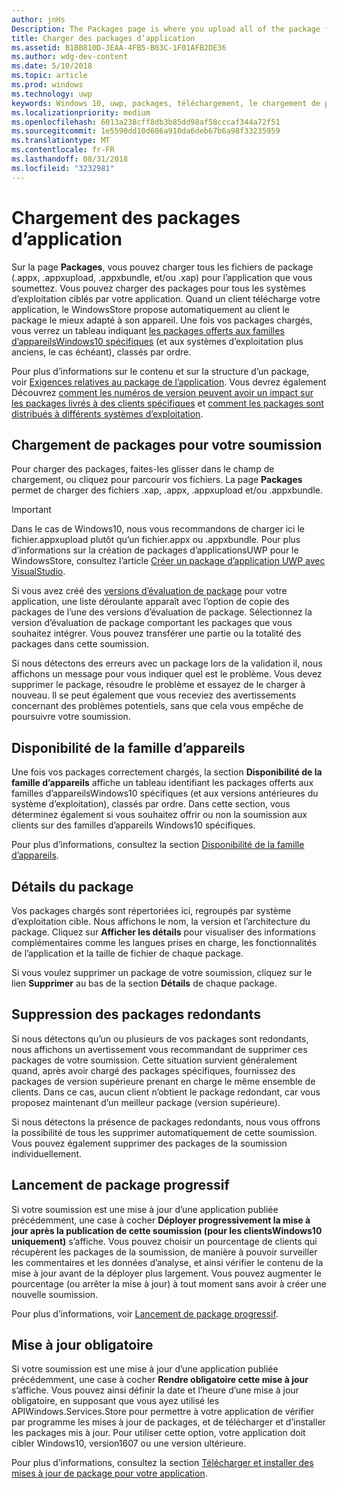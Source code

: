 ```yaml
---
author: jnHs
Description: The Packages page is where you upload all of the package files (.appxupload, .appx, .appxbundle, and/or .xap) for the app that you're submitting.
title: Charger des packages d’application
ms.assetid: B1BB810D-3EAA-4FB5-B03C-1F01AFB2DE36
ms.author: wdg-dev-content
ms.date: 5/10/2018
ms.topic: article
ms.prod: windows
ms.technology: uwp
keywords: Windows 10, uwp, packages, téléchargement, le chargement de package
ms.localizationpriority: medium
ms.openlocfilehash: 6013a238cff8db3b85dd98af58cccaf344a72f51
ms.sourcegitcommit: 1e5590dd10d606a910da6deb67b6a98f33235959
ms.translationtype: MT
ms.contentlocale: fr-FR
ms.lasthandoff: 08/31/2018
ms.locfileid: "3232981"
---
```

# <a name="upload-app-packages"></a>Chargement des packages d’application

Sur la page **Packages**, vous pouvez charger tous les fichiers de package (.appx, .appxupload, .appxbundle, et/ou .xap) pour l’application que vous soumettez. Vous pouvez charger des packages pour tous les systèmes d’exploitation ciblés par votre application. Quand un client télécharge votre application, le WindowsStore propose automatiquement au client le package le mieux adapté à son appareil. Une fois vos packages chargés, vous verrez un tableau indiquant [les packages offerts aux familles d’appareilsWindows10 spécifiques](#device-family-availability) (et aux systèmes d’exploitation plus anciens, le cas échéant), classés par ordre.

Pour plus d’informations sur le contenu et sur la structure d’un package, voir [Exigences relatives au package de l’application](app-package-requirements.md). Vous devrez également Découvrez [comment les numéros de version peuvent avoir un impact sur les packages livrés à des clients spécifiques](package-version-numbering.md) et [comment les packages sont distribués à différents systèmes d’exploitation](guidance-for-app-package-management.md).

## <a name="uploading-packages-to-your-submission"></a>Chargement de packages pour votre soumission

Pour charger des packages, faites-les glisser dans le champ de chargement, ou cliquez pour parcourir vos fichiers. La page **Packages** permet de charger des fichiers .xap, .appx, .appxupload et/ou .appxbundle.

> [!IMPORTANT]
> Dans le cas de Windows10, nous vous recommandons de charger ici le fichier.appxupload plutôt qu’un fichier.appx ou .appxbundle.  Pour plus d’informations sur la création de packages d’applicationsUWP pour le WindowsStore, consultez l’article [Créer un package d’application UWP avec VisualStudio](../packaging/packaging-uwp-apps.md).

Si vous avez créé des [versions d’évaluation de package](package-flights.md) pour votre application, une liste déroulante apparaît avec l’option de copie des packages de l’une des versions d’évaluation de package. Sélectionnez la version d’évaluation de package comportant les packages que vous souhaitez intégrer. Vous pouvez transférer une partie ou la totalité des packages dans cette soumission.

Si nous détectons des erreurs avec un package lors de la validation il, nous affichons un message pour vous indiquer quel est le problème. Vous devez supprimer le package, résoudre le problème et essayez de le charger à nouveau. Il se peut également que vous receviez des avertissements concernant des problèmes potentiels, sans que cela vous empêche de poursuivre votre soumission.


## <a name="device-family-availability"></a>Disponibilité de la famille d’appareils

Une fois vos packages correctement chargés, la section **Disponibilité de la famille d’appareils** affiche un tableau identifiant les packages offerts aux familles d’appareilsWindows10 spécifiques (et aux versions antérieures du système d’exploitation), classés par ordre. Dans cette section, vous déterminez également si vous souhaitez offrir ou non la soumission aux clients sur des familles d’appareils Windows10 spécifiques.

Pour plus d’informations, consultez la section [Disponibilité de la famille d’appareils](device-family-availability.md).


## <a name="package-details"></a>Détails du package

Vos packages chargés sont répertoriées ici, regroupés par système d’exploitation cible. Nous affichons le nom, la version et l’architecture du package. Cliquez sur **Afficher les détails** pour visualiser des informations complémentaires comme les langues prises en charge, les fonctionnalités de l’application et la taille de fichier de chaque package.

Si vous voulez supprimer un package de votre soumission, cliquez sur le lien **Supprimer** au bas de la section **Détails** de chaque package.


## <a name="removing-redundant-packages"></a>Suppression des packages redondants

Si nous détectons qu’un ou plusieurs de vos packages sont redondants, nous affichons un avertissement vous recommandant de supprimer ces packages de votre soumission. Cette situation survient généralement quand, après avoir chargé des packages spécifiques, fournissez des packages de version supérieure prenant en charge le même ensemble de clients. Dans ce cas, aucun client n’obtient le package redondant, car vous proposez maintenant d’un meilleur package (version supérieure).

Si nous détectons la présence de packages redondants, nous vous offrons la possibilité de tous les supprimer automatiquement de cette soumission. Vous pouvez également supprimer des packages de la soumission individuellement.


## <a name="gradual-package-rollout"></a>Lancement de package progressif

Si votre soumission est une mise à jour d’une application publiée précédemment, une case à cocher **Déployer progressivement la mise à jour après la publication de cette soumission (pour les clientsWindows10 uniquement)** s’affiche. Vous pouvez choisir un pourcentage de clients qui récupèrent les packages de la soumission, de manière à pouvoir surveiller les commentaires et les données d’analyse, et ainsi vérifier le contenu de la mise à jour avant de la déployer plus largement. Vous pouvez augmenter le pourcentage (ou arrêter la mise à jour) à tout moment sans avoir à créer une nouvelle soumission. 

Pour plus d’informations, voir [Lancement de package progressif](gradual-package-rollout.md).


## <a name="mandatory-update"></a>Mise à jour obligatoire

Si votre soumission est une mise à jour d’une application publiée précédemment, une case à cocher **Rendre obligatoire cette mise à jour** s’affiche. Vous pouvez ainsi définir la date et l’heure d’une mise à jour obligatoire, en supposant que vous ayez utilisé les APIWindows.Services.Store pour permettre à votre application de vérifier par programme les mises à jour de packages, et de télécharger et d’installer les packages mis à jour. Pour utiliser cette option, votre application doit cibler Windows10, version1607 ou une version ultérieure.

Pour plus d’informations, consultez la section [Télécharger et installer des mises à jour de package pour votre application](../packaging/self-install-package-updates.md).

 




